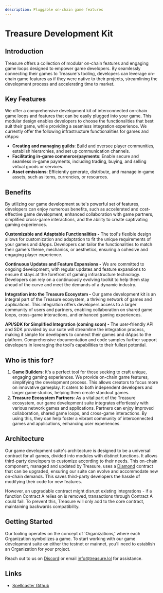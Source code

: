 ```yaml
---
description: Pluggable on-chain game features
---
```


# Treasure Development Kit

## Introduction

Treasure offers a collection of modular on-chain features and engaging game loops designed to empower game developers. By seamlessly connecting their games to Treasure's tooling, developers can leverage on-chain game features as if they were native to their projects, streamlining the development process and accelerating time to market.

## Key Features

We offer a comprehensive development kit of interconnected on-chain game loops and features that can be easily plugged into your game. This modular design enables developers to choose the functionalities that best suit their game, while providing a seamless integration experience. We currently offer the following infrastructure functionalities for games and dApps:

* **Creating and managing guilds**: Build and oversee player communities, establish hierarchies, and set up communication channels.
* **Facilitating in-game commerce/payments**: Enable secure and seamless in-game payments, including trading, buying, and selling virtual goods or services.
* **Asset emissions**: Efficiently generate, distribute, and manage in-game assets, such as items, currencies, or resources.

## Benefits

By utilizing our game development suite's powerful set of features, developers can enjoy numerous benefits, such as accelerated and cost-effective game development, enhanced collaboration with game partners, simplified cross-game interactions, and the ability to create captivating gaming experiences.

**Customizable and Adaptable Functionalities -** The tool's flexible design allows for customization and adaptation to fit the unique requirements of your games and dApps. Developers can tailor the functionalities to match their game's theme, mechanics, or aesthetics, ensuring a cohesive and engaging player experience.

**Continuous Updates and Feature Expansions -** We are committed to ongoing development, with regular updates and feature expansions to ensure it stays at the forefront of gaming infrastructure technology. Developers can rely on a continuously evolving toolkit to help them stay ahead of the curve and meet the demands of a dynamic industry.

**Integration into the Treasure Ecosystem -** Our game development kit is an integral part of the Treasure ecosystem, a thriving network of games and applications. This integration offers developers access to a larger community of users and partners, enabling collaboration on shared game loops, cross-game interactions, and enhanced gaming experiences.

**API/SDK for Simplified Integration (coming soon) -** The user-friendly API and SDK provided by our suite will streamline the integration process, making it simple for developers to connect their games and dApps to the platform. Comprehensive documentation and code samples further support developers in leveraging the tool's capabilities to their fullest potential.

## Who is this for?

1. **Game Builders**: It's a perfect tool for those seeking to craft unique, engaging gaming experiences. We provide on-chain game features, simplifying the development process. This allows creators to focus more on innovative gameplay. It caters to both independent developers and larger game studios, helping them create standout games.
2. **Treasure Ecosystem Partners**: As a vital part of the Treasure ecosystem, our game development suite integrates effortlessly with various network games and applications. Partners can enjoy improved collaboration, shared game loops, and cross-game interactions. By using this, they can help foster a vibrant community of interconnected games and applications, enhancing user experiences.

## Architecture

Our game development suite's architecture is designed to be a universal contract for all games, divided into modules with distinct functions. It allows third-party developers to customize according to their needs. This on-chain component, managed and updated by Treasure, uses a [Diamond](https://eips.ethereum.org/EIPS/eip-2535) contract that can be upgraded, ensuring our suite can evolve and accommodate new on-chain demands. This saves third-party developers the hassle of modifying their code for new features.

However, an upgradable contract might disrupt existing integrations - if a function Contract A relies on is removed, transactions through Contract A could fail. To prevent this, Treasure will only add to the core contract, maintaining backwards compatibility.

## Getting Started

Our tooling operates on the concept of 'Organizations,' where each Organization symbolizes a game. To start working with our game development suite on either the testnet or mainnet, you'll need to establish an Organization for your project.&#x20;

Reach out to us on [Discord](https://discord.com/invite/treasuredao) or email [info@treasure.lol](mailto:info@treasure.lol) for assistance.

## Links&#x20;

* [Spellcaster Github](https://github.com/TreasureProject/spellcaster-facets)

##
